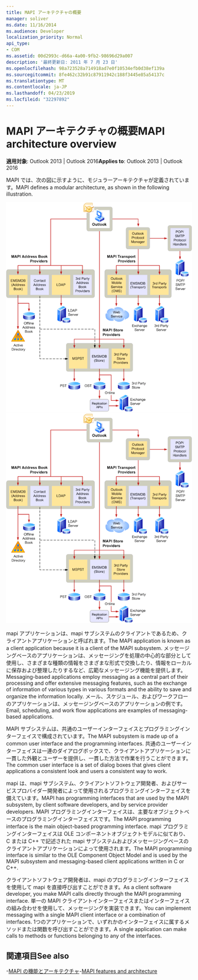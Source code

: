 ```yaml
---
title: MAPI アーキテクチャの概要
manager: soliver
ms.date: 11/16/2014
ms.audience: Developer
localization_priority: Normal
api_type:
- COM
ms.assetid: 00d2993c-d66a-4a00-9fb2-98696d29a007
description: '最終更新日: 2011 年 7 月 23 日'
ms.openlocfilehash: 98a723528a714918ad7e0f10534efb0d38ef139a
ms.sourcegitcommit: 8fe462c32b91c87911942c188f3445e85a54137c
ms.translationtype: MT
ms.contentlocale: ja-JP
ms.lasthandoff: 04/23/2019
ms.locfileid: "32297892"
---
```

# <a name="mapi-architecture-overview"></a><span data-ttu-id="077ca-103">MAPI アーキテクチャの概要</span><span class="sxs-lookup"><span data-stu-id="077ca-103">MAPI architecture overview</span></span>
 
<span data-ttu-id="077ca-104">**適用対象**: Outlook 2013 | Outlook 2016</span><span class="sxs-lookup"><span data-stu-id="077ca-104">**Applies to**: Outlook 2013 | Outlook 2016</span></span> 
  
<span data-ttu-id="077ca-105">MAPI では、次の図に示すように、モジュラーアーキテクチャが定義されています。</span><span class="sxs-lookup"><span data-stu-id="077ca-105">MAPI defines a modular architecture, as shown in the following illustration.</span></span>  
  
<span data-ttu-id="077ca-106">![Outlook 2010 アーキテクチャ](media/amapi_43.gif "Outlook 2010 アーキテクチャ")</span><span class="sxs-lookup"><span data-stu-id="077ca-106">![Outlook 2010 architecture](media/amapi_43.gif "Outlook 2010 architecture")</span></span>
  
<span data-ttu-id="077ca-107">mapi アプリケーションは、mapi サブシステムのクライアントであるため、クライアントアプリケーションと呼ばれます。</span><span class="sxs-lookup"><span data-stu-id="077ca-107">The MAPI application is known as a client application because it is a client of the MAPI subsystem.</span></span> <span data-ttu-id="077ca-108">メッセージングベースのアプリケーションは、メッセージングを処理の中心的な部分として使用し、さまざまな種類の情報をさまざまな形式で交換したり、情報をローカルに保存および整理したりするなど、広範なメッセージング機能を提供します。</span><span class="sxs-lookup"><span data-stu-id="077ca-108">Messaging-based applications employ messaging as a central part of their processing and offer extensive messaging features, such as the exchange of information of various types in various formats and the ability to save and organize the information locally.</span></span> <span data-ttu-id="077ca-109">メール、スケジュール、およびワークフローのアプリケーションは、メッセージングベースのアプリケーションの例です。</span><span class="sxs-lookup"><span data-stu-id="077ca-109">Email, scheduling, and work flow applications are examples of messaging-based applications.</span></span>
  
<span data-ttu-id="077ca-110">MAPI サブシステムは、共通のユーザーインターフェイスとプログラミングインターフェイスで構成されています。</span><span class="sxs-lookup"><span data-stu-id="077ca-110">The MAPI subsystem is made up of a common user interface and the programming interfaces.</span></span> <span data-ttu-id="077ca-111">共通のユーザーインターフェイスは一連のダイアログボックスで、クライアントアプリケーションに一貫した外観とユーザーを提供し、一貫した方法で作業を行うことができます。</span><span class="sxs-lookup"><span data-stu-id="077ca-111">The common user interface is a set of dialog boxes that gives client applications a consistent look and users a consistent way to work.</span></span>
  
<span data-ttu-id="077ca-112">mapi は、mapi サブシステム、クライアントソフトウェア開発者、およびサービスプロバイダー開発者によって使用されるプログラミングインターフェイスを備えています。</span><span class="sxs-lookup"><span data-stu-id="077ca-112">MAPI has programming interfaces that are used by the MAPI subsystem, by client software developers, and by service provider developers.</span></span> <span data-ttu-id="077ca-113">MAPI プログラミングインターフェイスは、主要なオブジェクトベースのプログラミングインターフェイスです。</span><span class="sxs-lookup"><span data-stu-id="077ca-113">The MAPI programming interface is the main object-based programming interface.</span></span> <span data-ttu-id="077ca-114">mapi プログラミングインターフェイスは OLE コンポーネントオブジェクトモデルに似ており、C または C++ で記述された mapi サブシステムおよびメッセージングベースのクライアントアプリケーションによって使用されます。</span><span class="sxs-lookup"><span data-stu-id="077ca-114">The MAPI programming interface is similar to the OLE Component Object Model and is used by the MAPI subsystem and messaging-based client applications written in C or C++.</span></span> 
  
<span data-ttu-id="077ca-115">クライアントソフトウェア開発者は、mapi のプログラミングインターフェイスを使用して mapi を直接呼び出すことができます。</span><span class="sxs-lookup"><span data-stu-id="077ca-115">As a client software developer, you make MAPI calls directly through the MAPI programming interface.</span></span> <span data-ttu-id="077ca-116">単一の MAPI クライアントインターフェイスまたはインターフェイスの組み合わせを使用して、メッセージングを実装できます。</span><span class="sxs-lookup"><span data-stu-id="077ca-116">You can implement messaging with a single MAPI client interface or a combination of interfaces.</span></span> <span data-ttu-id="077ca-117">1つのアプリケーションで、いずれかのインターフェイスに属するメソッドまたは関数を呼び出すことができます。</span><span class="sxs-lookup"><span data-stu-id="077ca-117">A single application can make calls to methods or functions belonging to any of the interfaces.</span></span>
  
## <a name="see-also"></a><span data-ttu-id="077ca-118">関連項目</span><span class="sxs-lookup"><span data-stu-id="077ca-118">See also</span></span>

<span data-ttu-id="077ca-119">-[MAPI の機能とアーキテクチャ](mapi-features-and-architecture.md)</span><span class="sxs-lookup"><span data-stu-id="077ca-119">-[MAPI features and architecture](mapi-features-and-architecture.md)</span></span>

